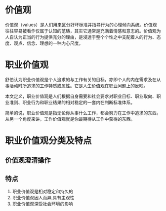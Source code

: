 # 价值观

价值观（values）是人们用来区分好坏标准并指导行为的心理倾向系统。价值观往往容易被看作仅属于认知的范畴，其实它通常是充满着情感和意志的。价值观为人自认为正当的行为提供充分的理由，是浸透于整个个性之中支配着人的行为、态度、观点、信念、理想的一种内心尺度。

# 职业价值观

舒伯认为职业价值观是个人追求的与工作有关的目标，亦即个人的内在需求及在从事活动时所追求的工作特质或属性。它是人生价值观在职业问题上的反映。

本文定义，职业价值观是人们根据自身需要和社会要求对职业目标、职业取向、职业准则、职业行为和职业结果的相对稳定的一套内在判断标准体系。

简单的说，职业价值观是指无论你从事什么工作，都会努力在工作中追求的东西。从另一个角度来讲，工作价值观就是你最期待从工作中获得的东西。

# 职业价值观分类及特点

## 价值观澄清操作


## 特点
1. 职业价值观是相对稳定和持久的
2. 职业价值观因人而异,具有主观性
3. 职业价值观深受社会环境的影响

